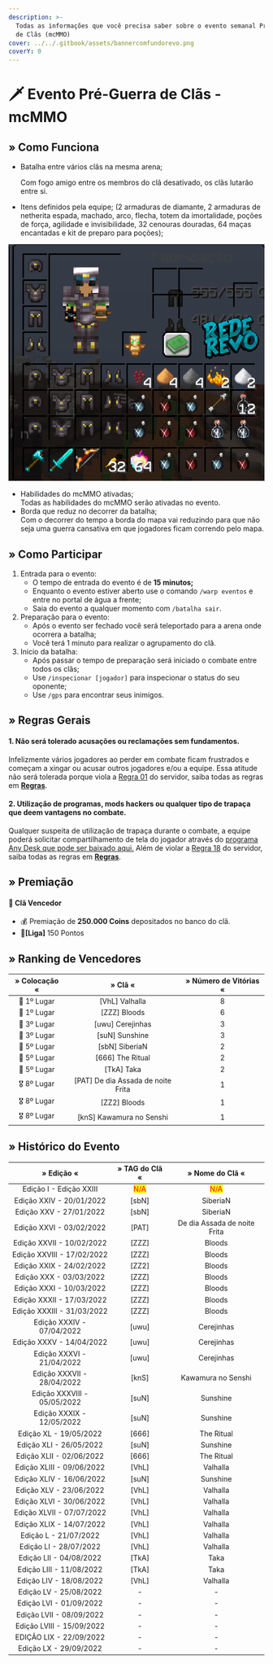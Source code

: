 ```yaml
---
description: >-
  Todas as informações que você precisa saber sobre o evento semanal Pré-Guerra
  de Clãs (mcMMO)
cover: ../../.gitbook/assets/bannercomfundorevo.png
coverY: 0
---
```


# 🗡 Evento Pré-Guerra de Clãs - mcMMO

## » Como Funciona

*   Batalha entre vários clãs na mesma arena;

    Com fogo amigo entre os membros do clã desativado, os clãs lutarão entre si.
* Itens definidos pela equipe; (2 armaduras de diamante,  2 armaduras de netherita espada, machado, arco, flecha, totem da imortalidade, poções de força, agilidade e invisibilidade, 32 cenouras douradas, 64 maças encantadas e kit de preparo para poções);

![](<../../.gitbook/assets/image (15).png>)

* Habilidades do mcMMO ativadas;\
  Todas as habilidades do mcMMO serão ativadas no evento.
* Borda que reduz no decorrer da batalha;\
  Com o decorrer do tempo a borda do mapa vai reduzindo para que não seja uma guerra cansativa em que jogadores ficam correndo pelo mapa.

## » Como Participar

1. Entrada para o evento:
   * O tempo de entrada do evento é de **15 minutos;**
   * Enquanto o evento estiver aberto use o comando `/warp eventos` e entre no portal de água a frente;
   * Saia do evento a qualquer momento com `/batalha sair`.
2. Preparação para o evento:
   * Após o evento ser fechado você será teleportado para a arena onde ocorrera a batalha;
   * Você terá 1 minuto para realizar o agrupamento do clã.
3. Inicio da batalha:
   * Após passar o tempo de preparação será iniciado o combate entre todos os clãs;
   * Use `/inspecionar [jogador]` para inspecionar o status do seu oponente;
   * Use `/gps` para encontrar seus inimigos.

## » Regras Gerais

#### **1. Não será tolerado acusações ou reclamações sem fundamentos.**

Infelizmente vários jogadores ao perder em combate ficam frustrados e começam a xingar ou acusar outros jogadores e/ou a equipe. Essa atitude não será tolerada porque viola a [Regra 01](https://wiki.rederevo.com/regras/chat#01) do servidor, saiba todas as regras em [**Regras**](../../regras/).

#### **2. Utilização de programas, mods hackers ou qualquer tipo de trapaça que deem vantagens no combate.**

Qualquer suspeita de utilização de trapaça durante o combate, a equipe poderá solicitar compartilhamento de tela do jogador através do [programa Any Desk que pode ser baixado aqui.](https://anydesk.com/pt/downloads) Além de violar a [Regra 18](https://wiki.rederevo.com/regras/jogabilidade#01-7) do servidor, saiba todas as regras em [**Regras**](../../regras/).

## » Premiação

#### 🥇 **Clã Vencedor**

* :moneybag: Premiação de **250.000 Coins** depositados no banco do clã.
* 💎**\[Liga]** 150 Pontos

## » Ranking de Vencedores

| » Colocação « |               » Clã «               | » Número de Vitórias « |
| :-----------: | :---------------------------------: | :--------------------: |
|  🥇 1º Lugar  |           \[VhL] Valhalla           |            8           |
|  🥈 1º Lugar  |            \[ZZZ] Bloods            |            6           |
|  🥉 3º Lugar  |          \[uwu] Cerejinhas          |            3           |
|  🥉 3º Lugar  |           \[suN] Sunshine           |            3           |
|  🏅 5º Lugar  |           \[sbN] SiberiaN           |            2           |
|  🏅 5º Lugar  |          \[666] The Ritual          |            2           |
|  🏅 5º Lugar  |             \[TkA] Taka             |            2           |
|  🎖️ 8º Lugar | \[PAT] De dia Assada de noite Frita |            1           |
|  🎖️ 8º Lugar |            \[ZZ2] Bloods            |            1           |
|  🎖️ 8º Lugar |      \[knS] Kawamura no Senshi      |            1           |

## » Histórico do Evento

|          » Edição «         |            » TAG do Clã «           |           » Nome do Clã «           |
| :-------------------------: | :---------------------------------: | :---------------------------------: |
|   Edição I - Edição XXIII   | <mark style="color:red;">N/A</mark> | <mark style="color:red;">N/A</mark> |
|   Edição XXIV - 20/01/2022  |                \[sbN]               |               SiberiaN              |
|   Edição XXV - 27/01/2022   |                \[sbN]               |               SiberiaN              |
|   Edição XXVI - 03/02/2022  |                \[PAT]               |     De dia Assada de noite Frita    |
|  Edição XXVII - 10/02/2022  |                \[ZZZ]               |                Bloods               |
|  Edição XXVIII - 17/02/2022 |                \[ZZZ]               |                Bloods               |
|   Edição XXIX - 24/02/2022  |                \[ZZ2]               |                Bloods               |
|   Edição XXX - 03/03/2022   |                \[ZZZ]               |                Bloods               |
|   Edição XXXI - 10/03/2022  |                \[ZZZ]               |                Bloods               |
|  Edição XXXII - 17/03/2022  |                \[ZZZ]               |                Bloods               |
|  Edição XXXIII - 31/03/2022 |                \[ZZZ]               |                Bloods               |
|  Edição XXXIV - 07/04/2022  |                \[uwu]               |              Cerejinhas             |
|   Edição XXXV - 14/04/2022  |                \[uwu]               |              Cerejinhas             |
|  Edição XXXVI - 21/04/2022  |                \[uwu]               |              Cerejinhas             |
|  Edição XXXVII - 28/04/2022 |                \[knS]               |          Kawamura no Senshi         |
| Edição XXXVIII - 05/05/2022 |                \[suN]               |               Sunshine              |
|  Edição XXXIX - 12/05/2022  |                \[suN]               |               Sunshine              |
|    Edição XL - 19/05/2022   |                \[666]               |              The Ritual             |
|   Edição XLI - 26/05/2022   |                \[suN]               |               Sunshine              |
|   Edição XLII - 02/06/2022  |                \[666]               |              The Ritual             |
|  Edição XLIII - 09/06/2022  |                \[VhL]               |               Valhalla              |
|   Edição XLIV - 16/06/2022  |                \[suN]               |               Sunshine              |
|   Edição XLV - 23/06/2022   |                \[VhL]               |               Valhalla              |
|   Edição XLVI - 30/06/2022  |                \[VhL]               |               Valhalla              |
|  Edição XLVII - 07/07/2022  |                \[VhL]               |               Valhalla              |
|   Edição XLIX - 14/07/2022  |                \[VhL]               |               Valhalla              |
|    Edição L - 21/07/2022    |                \[VhL]               |               Valhalla              |
|    Edição LI - 28/07/2022   |                \[VhL]               |               Valhalla              |
|   Edição LII - 04/08/2022   |                \[TkA]               |                 Taka                |
|   Edição LIII - 11/08/2022  |                \[TkA]               |                 Taka                |
|   Edição LIV - 18/08/2022   |                \[VhL]               |               Valhalla              |
|    Edição LV - 25/08/2022   |                  -                  |                  -                  |
|   Edição LVI - 01/09/2022   |                  -                  |                  -                  |
|   Edição LVII - 08/09/2022  |                  -                  |                  -                  |
|  Edição LVIII - 15/09/2022  |                  -                  |                  -                  |
|   EDIÇÃO LIX - 22/09/2022   |                  -                  |                  -                  |
|    Edição LX - 29/09/2022   |                  -                  |                  -                  |
